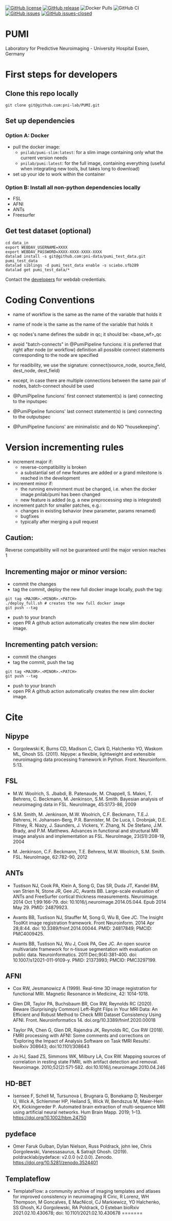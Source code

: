 [![GitHub license](https://img.shields.io/github/license/pni-lab/PUMI.svg)](https://github.com/pni-lab/PUMI/blob/master/LICENSE)
[![GitHub release](https://img.shields.io/github/release/pni-lab/PUMI.svg)](https://github.com/pni-lab/PUMI/releases/)
![Docker Pulls](https://img.shields.io/docker/pulls/pnilab/pumi.svg)
![GitHub CI](https://github.com/pni-lab/pumi/actions/workflows/tast_and_deploy_slim.yml/badge.svg)
[![GitHub issues](https://img.shields.io/github/issues/pni-lab/PUMI.svg)](https://GitHub.com/pni-lab/PUMI/issues/)
[![GitHub issues-closed](https://img.shields.io/github/issues-closed/pni-lab/PUMI.svg)](https://GitHub.com/pni-lab/PUMI/issues?q=is%3Aissue+is%3Aclosed)

# PUMI
Laboratory for Predictive Neuroimaging - University Hospital Essen, Germany

# First steps for developers

## Clone this repo locally
```
git clone git@github.com:pni-lab/PUMI.git
```

## Set up dependencies
### Option A: Docker
- pull the docker image:
   - `pnilab/pumi-slim:latest`: for a slim image containing only what the current version needs
   - `pnilab/pumi:latest`: for the full image, containing everything (useful when integrating new tools, but takes long to download)
- set up your ide to work within the container

### Option B: Install all non-python dependencies locally
- FSL
- AFNI
- ANTs
- Freesurfer

## Get test dataset (optional)
```
cd data_in
export WEBDAV_USERNAME=XXXX
export WEBDAV_PASSWORD=XXXX-XXXX-XXXX-XXXX
datalad install -s git@github.com:pni-data/pumi_test_data.git pumi_test_data
datalad siblings -d pumi_test_data enable -s sciebo.sfb289
datalad get pumi_test_data/*
```
Contact the [developers](mailto:tamas.spisak@uk-essen.de) for webdab credentials.

# Coding Conventions

- name of workflow is the same as the name of the variable that holds it
- name of node is the same as the name of the variable that holds it

- qc nodes's name defines the subdir in qc; it should be: <base_wf>_qc

- avoid "batch-connects" in @PumiPipeline funcions: it is preferred that right after node (or workflow) definition all possible connect statements corresponding to the node are specified 

- for readibility, we use the signature: connect(source_node, source_field, dest_node, dest_field)
- except, in case there are multiple connections between the same pair of nodes, batch-connect should be used


- @PumiPipeline funcions' first connect statement(s) is (are) connecting to the inputspec
- @PumiPipeline funcions' last connect statement(s) is (are) connecting to the outputspec


- @PumiPipeline funcions' are minimalistic and do NO "housekeeping".

# Version incrementing rules

- increment major if:
  - reverse-compatibility is broken
  - a substantial set of new features are added or a grand milestone is reached in the development
- increment minor if:
   - the running environment must be changed, i.e. when the docker image pnilab/pumi has been changed
   - new feature is added (e.g. a new preprocessing step is integrated)
- increment patch for smaller patches, e.g.:  
   - changes in existing behavior (new parameter, params renamed)
   - bugfixes
   - typically after merging a pull request


## Caution:
Reverse compatibility will not be guaranteed until the major version reaches 1


## Incrementing major or minor version:
- commit the changes
- tag the commit, deploy the new full docker image locally, push the tag:
```
git tag <MAJOR>.<MINOR>.<PATCH>
./deploy_full.sh # creates the new full docker image
git push --tag
```
- push to your branch
- open PR 
A github action automatically creates the new slim docker image.

## Incrementing patch version:
- commit the changes
- tag the commit, push the tag
```
git tag <MAJOR>.<MINOR>.<PATCH>
git push --tag
```
- push to your branch
- open PR 
A github action automatically creates the new slim docker image.

# Cite

## Nipype
- Gorgolewski K, Burns CD, Madison C, Clark D, Halchenko YO, Waskom ML, Ghosh SS. (2011). Nipype: a flexible, lightweight and extensible neuroimaging data processing framework in Python. Front. Neuroinform. 5:13.

## FSL
- M.W. Woolrich, S. Jbabdi, B. Patenaude, M. Chappell, S. Makni, T. Behrens, C. Beckmann, M. Jenkinson, S.M. Smith. Bayesian analysis of neuroimaging data in FSL. NeuroImage, 45:S173-86, 2009

- S.M. Smith, M. Jenkinson, M.W. Woolrich, C.F. Beckmann, T.E.J. Behrens, H. Johansen-Berg, P.R. Bannister, M. De Luca, I. Drobnjak, D.E. Flitney, R. Niazy, J. Saunders, J. Vickers, Y. Zhang, N. De Stefano, J.M. Brady, and P.M. Matthews. Advances in functional and structural MR image analysis and implementation as FSL. NeuroImage, 23(S1):208-19, 2004 

- M. Jenkinson, C.F. Beckmann, T.E. Behrens, M.W. Woolrich, S.M. Smith. FSL. NeuroImage, 62:782-90, 2012

## ANTs
- Tustison NJ, Cook PA, Klein A, Song G, Das SR, Duda JT, Kandel BM, van Strien N, Stone JR, Gee JC, Avants BB. Large-scale evaluation of ANTs and FreeSurfer cortical thickness measurements. Neuroimage. 2014 Oct 1;99:166-79. doi: 10.1016/j.neuroimage.2014.05.044. Epub 2014 May 29. PMID: 24879923.

- Avants BB, Tustison NJ, Stauffer M, Song G, Wu B, Gee JC. The Insight ToolKit image registration framework. Front Neuroinform. 2014 Apr 28;8:44. doi: 10.3389/fninf.2014.00044. PMID: 24817849; PMCID: PMC4009425.

- Avants BB, Tustison NJ, Wu J, Cook PA, Gee JC. An open source multivariate framework for n-tissue segmentation with evaluation on public data. Neuroinformatics. 2011 Dec;9(4):381-400. doi: 10.1007/s12021-011-9109-y. PMID: 21373993; PMCID: PMC3297199.

## AFNI
- Cox RW, Jesmanowicz A (1999). Real-time 3D image registration for functional MRI.  Magnetic Resonance in Medicine, 42: 1014-1018.

- Glen DR, Taylor PA, Buchsbaum BR, Cox RW, Reynolds RC (2020). Beware (Surprisingly Common) Left-Right Flips in Your MRI Data: An Efficient and Robust Method to Check MRI Dataset Consistency Using AFNI. Front. Neuroinformatics 14. doi.org/10.3389/fninf.2020.00018

- Taylor PA, Chen G, Glen DR, Rajendra JK, Reynolds RC, Cox RW (2018).  FMRI processing with AFNI: Some comments and corrections on ‘Exploring the Impact of Analysis Software on Task fMRI Results’. bioRxiv 308643; doi:10.1101/308643

- Jo HJ, Saad ZS, Simmons WK, Milbury LA, Cox RW. Mapping sources of correlation in resting state FMRI, with artifact detection and removal. Neuroimage. 2010;52(2):571-582. doi:10.1016/j.neuroimage.2010.04.246

## HD-BET
- Isensee F, Schell M, Tursunova I, Brugnara G, Bonekamp D, Neuberger U, Wick A, Schlemmer HP, Heiland S, Wick W, Bendszus M, Maier-Hein KH, Kickingereder P. Automated brain extraction of multi-sequence MRI using artificial neural networks. Hum Brain Mapp. 2019; 1–13. https://doi.org/10.1002/hbm.24750

## pydeface
- Omer Faruk Gulban, Dylan Nielson, Russ Poldrack, john lee, Chris Gorgolewski, Vanessasaurus, & Satrajit Ghosh. (2019). poldracklab/pydeface: v2.0.0 (v2.0.0). Zenodo. https://doi.org/10.5281/zenodo.3524401

## Templateflow
- TemplateFlow: a community archive of imaging templates and atlases for improved consistency in neuroimaging R Ciric, R Lorenz, WH Thompson, M Goncalves, E MacNicol, CJ Markiewicz, YO Halchenko, SS Ghosh, KJ Gorgolewski, RA Poldrack, O Esteban bioRxiv 2021.02.10.430678; doi:  10.1101/2021.02.10.430678 
=======
